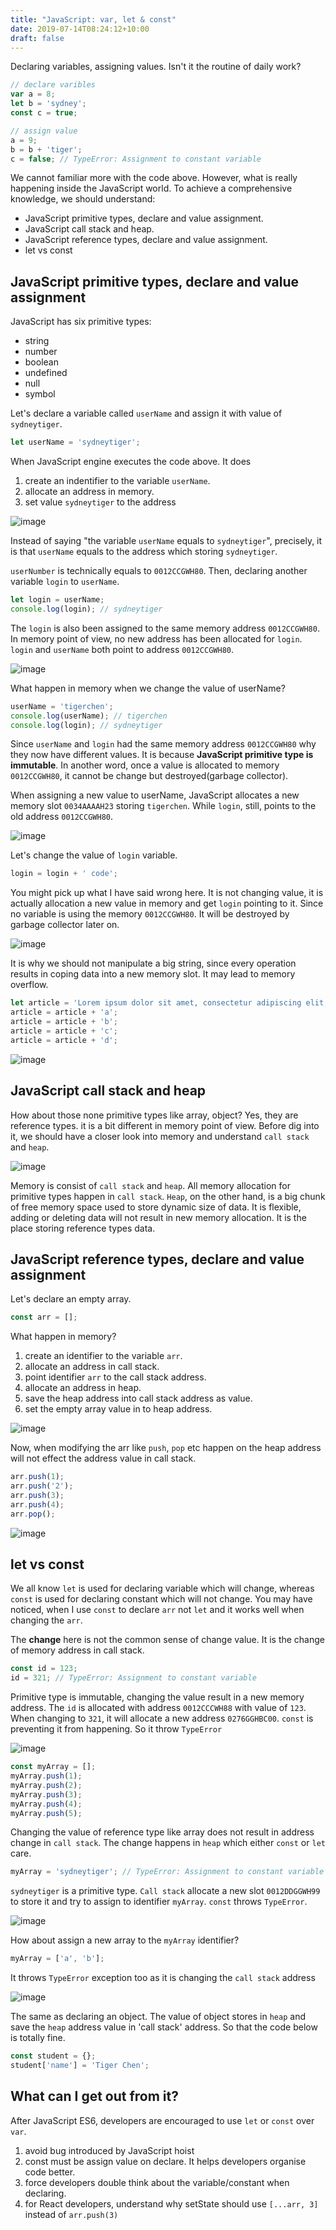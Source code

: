 ```yaml
---
title: "JavaScript: var, let & const"
date: 2019-07-14T08:24:12+10:00
draft: false
---
```

Declaring variables, assigning values. Isn't it the routine of daily work?

```javascript
// declare varibles
var a = 8;
let b = 'sydney';
const c = true;

// assign value
a = 9;
b = b + 'tiger';
c = false; // TypeError: Assignment to constant variable
```

We cannot familiar more with the code above. However, what is really happening inside the JavaScript world. To achieve a comprehensive knowledge, we should understand:

-   JavaScript primitive types, declare and value assignment.
-   JavaScript call stack and heap.
-   JavaScript reference types, declare and value assignment.
-   let vs const

## JavaScript primitive types, declare and value assignment

JavaScript has six primitive types:

-   string
-   number
-   boolean
-   undefined
-   null
-   symbol

Let's declare a variable called `userName` and assign it with value of `sydneytiger`.

```javascript
let userName = 'sydneytiger';
```

When JavaScript engine executes the code above. It does

1. create an indentifier to the variable `userName`.
2. allocate an address in memory.
3. set value `sydneytiger` to the address

![image](https://user-images.githubusercontent.com/1787825/61271256-6ed13880-a7e7-11e9-8a33-be7c6e0b63c0.png)

Instead of saying "the variable `userName` equals to `sydneytiger`", precisely, it is that `userName` equals to the address which storing `sydneytiger`.

`userNumber` is technically equals to `0012CCGWH80`. Then, declaring another variable `login` to `userName`.

```javascript
let login = userName;
console.log(login); // sydneytiger
```

The `login` is also been assigned to the same memory address `0012CCGWH80`. In memory point of view, no new address has been allocated for `login`. `login` and `userName` both point to address `0012CCGWH80`.

![image](https://user-images.githubusercontent.com/1787825/61271430-f6b74280-a7e7-11e9-9d11-2d1b18e82288.png)

What happen in memory when we change the value of userName?

```javascript
userName = 'tigerchen';
console.log(userName); // tigerchen
console.log(login); // sydneytiger
```

Since `userName` and `login` had the same memory address `0012CCGWH80` why they now have different values. It is because **JavaScript primitive type is immutable**. In another word, once a value is allocated to memory `0012CCGWH80`, it cannot be change but destroyed(garbage collector).

When assigning a new value to userName, JavaScript allocates a new memory slot `0034AAAAH23` storing `tigerchen`. While `login`, still, points to the old address `0012CCGWH80`.

![image](https://user-images.githubusercontent.com/1787825/61271596-675e5f00-a7e8-11e9-823e-30a3d96bf944.png)

Let's change the value of `login` variable.

```javascript
login = login + ' code';
```

You might pick up what I have said wrong here. It is not changing value, it is actually allocation a new value in memory and get `login` pointing to it. Since no variable is using the memory `0012CCGWH80`. It will be destroyed by garbage collector later on.

![image](https://user-images.githubusercontent.com/1787825/61272263-12bbe380-a7ea-11e9-8f62-962830e1afa3.png)

It is why we should not manipulate a big string, since every operation results in coping data into a new memory slot. It may lead to memory overflow.

```javascript
let article = 'Lorem ipsum dolor sit amet, consectetur adipiscing elit, sed do';
article = article + 'a';
article = article + 'b';
article = article + 'c';
article = article + 'd';
```
![image](https://user-images.githubusercontent.com/1787825/61272963-b5289680-a7eb-11e9-816c-f198685bd3eb.png)

## JavaScript call stack and heap

How about those none primitive types like array, object? Yes, they are reference types. it is a bit different in memory point of view. Before dig into it, we should have a closer look into memory and understand `call stack` and `heap`.

![image](https://user-images.githubusercontent.com/1787825/61335855-565a3000-a872-11e9-98a0-436cf51458d5.png)

Memory is consist of `call stack` and `heap`. All memory allocation for primitive types happen in `call stack`. `Heap`, on the other hand, is a big chunk of free memory space used to store dynamic size of data. It is flexible, adding or deleting data will not result in new memory allocation. It is the place storing reference types data.

## JavaScript reference types, declare and value assignment

Let's declare an empty array.

```javascript
const arr = [];
```

What happen in memory?

1. create an identifier to the variable `arr`.
2. allocate an address in call stack.
3. point identifier `arr` to the call stack address.
4. allocate an address in heap.
5. save the heap address into call stack address as value.
6. set the empty array value in to heap address.

![image](https://user-images.githubusercontent.com/1787825/61336247-f9f81000-a873-11e9-8cbf-981299b136d7.png)

Now, when modifying the arr like `push`, `pop` etc happen on the heap address will not effect the address value in call stack.

```javascript
arr.push(1);
arr.push('2');
arr.push(3);
arr.push(4);
arr.pop();
```
![image](https://user-images.githubusercontent.com/1787825/61336322-493e4080-a874-11e9-9f4c-725c7cefb925.png)

## let vs const

We all know `let` is used for declaring variable which will change, whereas `const` is used for declaring constant which will not change. You may have noticed, when I use `const` to declare `arr` not `let` and it works well when changing the `arr`.

The **change** here is not the common sense of change value. It is the change of memory address in call stack.

```javascript
const id = 123;
id = 321; // TypeError: Assignment to constant variable
```

Primitive type is immutable, changing the value result in a new memory address. The `id` is allocated with address `0012CCCWH88` with value of `123`. When changing to `321`, it will allocate a new address `0276GGHBC00`. `const` is preventing it from happening. So it throw `TypeError`

![image](https://user-images.githubusercontent.com/1787825/61336760-f1083e00-a875-11e9-8930-e67bd947ee6f.png)
```javascript
const myArray = [];
myArray.push(1);
myArray.push(2);
myArray.push(3);
myArray.push(4);
myArray.push(5);
```

Changing the value of reference type like array does not result in address change in `call stack`. The change happens in `heap` which either `const` or `let` care.

```javascript
myArray = 'sydneytiger'; // TypeError: Assignment to constant variable
```

`sydneytiger` is a primitive type. `Call stack` allocate a new slot `0012DDGGWH99` to store it and try to assign to identifier `myArray`. `const` throws `TypeError`.

![image](https://user-images.githubusercontent.com/1787825/61336941-ad620400-a876-11e9-9d43-592236455e95.png)

How about assign a new array to the `myArray` identifier?

```javascript
myArray = ['a', 'b'];
```

It throws `TypeError` exception too as it is changing the `call stack` address

![image](https://user-images.githubusercontent.com/1787825/61337046-0d58aa80-a877-11e9-97a6-f96ab81cb5c7.png)

The same as declaring an object. The value of object stores in `heap` and save the `heap` address value in 'call stack' address. So that the code below is totally fine.

```javascript
const student = {};
student['name'] = 'Tiger Chen';
```

## What can I get out from it?

After JavaScript ES6, developers are encouraged to use `let` or `const` over `var`.

1. avoid bug introduced by JavaScript hoist
2. const must be assign value on declare. It helps developers organise code better.
3. force developers double think about the variable/constant when declaring.
4. for React developers, understand why setState should use `[...arr, 3]` instead of `arr.push(3)`
